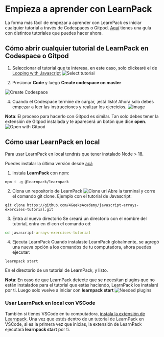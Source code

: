 # Empieza a aprender con LearnPack

La forma más fácil de empezar a aprender con LearnPack es iniciar cualquier tutorial a través de Codespaces o Gitpod. [Aquí](https://github.com/4GeeksAcademy/Interactive-Tutorials) tienes una guía con distintos tutoriales que puedes hacer ahora.

## Cómo abrir cualquier tutorial de LearnPack en Codespace o Gitpod

1. Seleccionar el tutorial que te interesa, en este caso, solo clickearé el de [Looping with Javascript](https://github.com/4GeeksAcademy/javascript-arrays-exercises-tutorial) 
![Select tutorial](https://github.com/learnpack/docs/assets/107764250/f9cd5929-972f-462e-b6b9-c7336763c23f)

2. Presionar **Code** y luego **Create codespace on master**

![Create Codespace](https://github.com/learnpack/docs/assets/107764250/982084dd-0053-4ab0-b6b8-d3b2c2037fc5)

4. Cuando el Codespace termine de cargar, ¡está listo!
Ahora solo debes empezar a leer las instrucciones y realizar los ejercicios.
![image](https://github.com/learnpack/docs/assets/107764250/d58a3831-b18a-4799-88be-75e9ed293254)

**Nota**: El proceso para hacerlo con Gitpod es similar. Tan solo debes tener la extensión de Gitpod instalada y te aparecerá un botón que dice **open**.
![Open with Gitpod](https://github.com/learnpack/docs/assets/107764250/366b2185-db53-4781-b304-b0b00cf635e3)


## Cómo usar LearnPack en local

Para usar LearnPack en local tendrás que tener instalado Node > 18.

Puedes instalar la última versión desde [acá](https://nodejs.org/en/download)

1. Instala **LearnPack** con npm:
```node
npm i -g @learnpack/learnpack
```

2. Clona un repositorio de LearnPack
![Clone url](https://github.com/learnpack/docs/assets/107764250/663ee978-fc66-4f8d-9788-3b9f1934ac5a)
Abre la terminal y corre el comando git clone. Ejemplo con el tutorial de Javascript:
```git
git clone https://github.com/4GeeksAcademy/javascript-arrays-exercises-tutorial.git
```

3. Entra al nuevo directorio
Se creará un directorio con el nombre del tutorial, entra en él con el comando cd:
```cmd
cd javascript-arrays-exercises-tutorial
```

4. Ejecuta LearnPack
Cuando instalaste LearnPack globalmente, se agregó una nueva opción a los comandos de tu computadora, ahora puedes ejecutar:
```learnpack
learnpack start
```
En el directorio de un tutorial de LearnPack, y listo.

**Nota**: En caso de que LearnPack detecte que se necesitan plugins que no están instalados para el tutorial que estás haciendo, LearnPack los instalará por ti. Luego solo vuelve a iniciar con **learnpack start**
![Needed plugins](https://github.com/learnpack/docs/assets/107764250/952ba5f4-5a7f-424e-8dfc-856f17f7a4b5)

### Usar LearnPack en local con VSCode

También si tienes VSCode en tu computadora, [instala la extensión de Learnpack](https://marketplace.visualstudio.com/items?itemName=learn-pack.learnpack-vscode). Una vez que estés dentro de un tutorial de LearnPack en VSCode, si es la primera vez que inicias, la extensión de LearnPack ejecutará **learnpack start** por ti.

[//]: # (Corrected mispellings and returned the document in markdown format as requested.)
